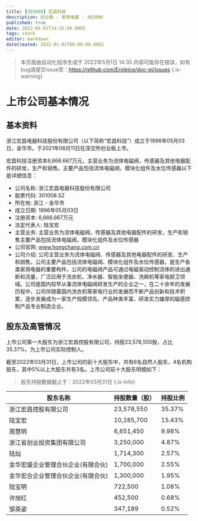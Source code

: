 ```yaml
---
title: [301008] 宏昌科技
description: 创业板 - 家用电器 - 301008
published: true
date: 2022-05-01T14:35:56.000Z
tags: stock
editor: markdown
dateCreated: 2022-01-01T00:00:00.000Z
---
```


> 本页面由自动化程序生成于 2022年5月1日 14:35
> 内容可能存在错误，如有bug请提交issue至：https://github.com/Eroleice/doc-pi/issues
{.is-warning}

# 上市公司基本情况

## 基本资料

浙江宏昌电器科技股份有限公司（以下简称“宏昌科技”）成立于1996年05月03日，金华市。于2021年06月11日在深交所创业板上市。

宏昌科技注册资本6,666.667万元，主营业务为流体电磁阀，传感器及其他电器配件的研发，生产和销售。主要产品包括流体电磁阀，模块化组件及水位传感器以下是详细信息：

- 公司名称: 浙江宏昌电器科技股份有限公司
- 股票代码: 301008.SZ
- 所在地: 浙江 - 金华市
- 成立日期: 1996年05月03日
- 注册资本: 6,666.667万元
- 法定代表人: 陆宝宏
- 主营业务: 主营业务为流体电磁阀，传感器及其他电器配件的研发，生产和销售主要产品包括流体电磁阀，模块化组件及水位传感器
- 公司官网: www.hongchang.com.cn
- 公司介绍: 公司主营业务为流体电磁阀、传感器及其他电器配件的研发、生产和销售。公司主要产品包括流体电磁阀、模块化组件及水位传感器，是生产各类家用电器的重要构件。公司的电磁阀产品可通过电磁驱动控制流体的进出通断和流量，广泛应用于洗衣机、净水器、智能坐便器、洗碗机等家电厨卫领域。公司是国内较早从事流体电磁阀研发生产的企业之一，在二十余年的发展历程中，公司伴随着国内洗衣机等家电行业的发展而不断产品创新和技术积累，逐步发展成为一家生产规模领先、产品种类丰富、研发实力雄厚的磁感控制产品专业制造企业。


## 股东及高管情况

上市公司第一大股东为浙江宏昌控股有限公司，持股23,578,550股，占比35.37%，为上市公司实际控制人。

截至2022年03月31日，上市公司的前十大股东中，共有6名自然人股东，4名机构股东，其中5%以上大股东共有3名。上市公司前十大股东明细如下：

> 股东持股数据截止于：2022年03月31日
{.is-info}

| 股东名称 | 持股数量（股） | 持股比例 |
| --- | --- | --- |
| 浙江宏昌控股有限公司 | 23,578,550 | 35.37% |
| 陆宝宏 | 10,285,700 | 15.43% |
| 周慧明 | 6,651,450 | 9.98% |
| 浙江省创业投资集团有限公司 | 3,250,000 | 4.87% |
| 陆灿 | 1,714,300 | 2.57% |
| 金华宏盛企业管理合伙企业(有限合伙) | 1,700,000 | 2.55% |
| 金华宏合企业管理合伙企业(有限合伙) | 1,300,000 | 1.95% |
| 陆宝明 | 722,500 | 1.08% |
| 许旭红 | 452,500 | 0.68% |
| 邹英姿 | 347,189 | 0.52% |




